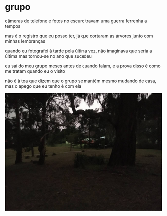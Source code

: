 <!-- pt :: grupo :: 2023-12-07 21:28:37 -->

# grupo

câmeras de telefone e fotos no escuro travam uma guerra ferrenha a tempos

mas é o registro que eu posso ter, já que cortaram as árvores junto com minhas
lembranças

quando eu fotografei à tarde pela última vez, não imaginava que seria a última
mas tornou-se no ano que sucedeu

eu saí do meu grupo meses antes de quando falam, e a prova disso é como me
tratam quando eu o visito

não é à toa que dizem que o grupo se mantém mesmo mudando de casa, mas o apego
que eu tenho é com ela

![Grupo](/static/grupo.jpg)
